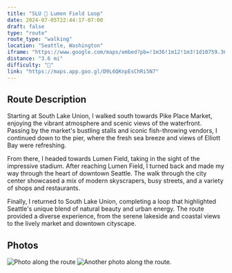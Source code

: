 ```yaml
---
title: "SLU 🔁 Lumen Field Loop"
date: 2024-07-05T22:44:17-07:00
draft: false
type: "route"
route_type: "walking"
location: "Seattle, Washington"
iframe: "https://www.google.com/maps/embed?pb=!1m36!1m12!1m3!1d10759.360820724198!2d-122.34289102224096!3d47.60979674547326!2m3!1f0!2f0!3f0!3m2!1i1024!2i768!4f13.1!4m21!3e2!4m3!3m2!1d47.6176015!2d-122.3352949!4m5!1s0x54906aadf98c7f51%3A0xa5209073def1dac6!2sThe%20Seattle%20Great%20Wheel%2C%20Alaskan%20Way%2C%20Seattle%2C%20WA!3m2!1d47.6061342!2d-122.34252459999999!4m5!1s0x54906aa3b9f1182b%3A0xa636cd513bba22dc!2s800%20Occidental%20Ave%20S%2C%20Seattle%2C%20WA%2098134!3m2!1d47.5951518!2d-122.3316394!4m3!3m2!1d47.6176015!2d-122.3352949!5e0!3m2!1sen!2sus!4v1720241234419!5m2!1sen!2sus"
distance: "3.6 mi"
difficulty: "🌱"
link: "https://maps.app.goo.gl/D9L6QKnpEsChRi5N7"
---
```


## Route Description
Starting at South Lake Union, I walked south towards Pike Place Market, enjoying the vibrant atmosphere and scenic views of the waterfront. Passing by the market's bustling stalls and iconic fish-throwing vendors, I continued down to the pier, where the fresh sea breeze and views of Elliott Bay were refreshing.

From there, I headed towards Lumen Field, taking in the sight of the impressive stadium. After reaching Lumen Field, I turned back and made my way through the heart of downtown Seattle. The walk through the city center showcased a mix of modern skyscrapers, busy streets, and a variety of shops and restaurants.

Finally, I returned to South Lake Union, completing a loop that highlighted Seattle's unique blend of natural beauty and urban energy. The route provided a diverse experience, from the serene lakeside and coastal views to the lively market and downtown cityscape.

## Photos
![Photo along the route](/images/photo1.jpg)
![Another photo along the route.](/images/photo2.jpg)
